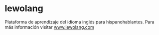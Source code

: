 # lewolang
Plataforma de aprendizaje del idioma inglés para hispanohablantes. Para más información visitar www.lewolang.com
